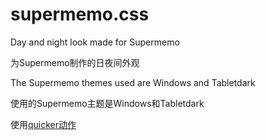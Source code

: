# supermemo.css

Day and night look made for Supermemo

为Supermemo制作的日夜间外观

The Supermemo themes used are Windows and Tabletdark

使用的Supermemo主题是Windows和Tabletdark

使用[quicker动作](https://getquicker.net/Sharedaction?code=5466a227-10bf-4177-1528-08db213847bc&fromMyShare=True)

